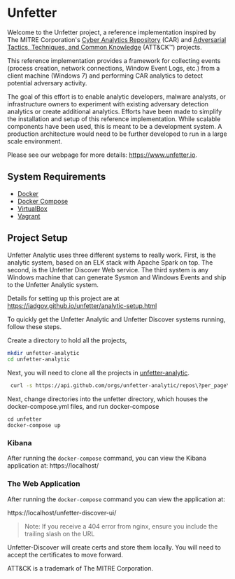 

# Unfetter
Welcome to the Unfetter project, a reference implementation inspired by The MITRE Corporation's <a href="https://car.mitre.org">Cyber Analytics Repository</a> (CAR) and <a href="https://attack.mitre.org">Adversarial Tactics, Techniques, and Common Knowledge</a> (ATT&CK&trade;) projects.

This reference implementation provides a framework for collecting events (process creation, network connections, Window Event Logs, etc.) from a client machine (Windows 7) and performing CAR analytics to detect potential adversary activity.

The goal of this effort is to enable analytic developers, malware analysts, or infrastructure owners to experiment with existing adversary detection analytics or create additional analytics. Efforts have been made to simplify the installation and setup of this reference implementation. While scalable components have been used, this is meant to be a development system. A production architecture would need to be further developed to run in a large scale environment.

Please see our webpage for more details: https://www.unfetter.io.

## System Requirements

* [Docker](https://www.docker.com/)
* [Docker Compose](https://www.docker.com/products/docker-compose)
* [VirtualBox](https://www.virtualbox.org/wiki/VirtualBox)
* [Vagrant](https://www.vagrantup.com)

## Project Setup
Unfetter Analytic uses three different systems to really work.  First, is the analytic system, based on an ELK stack with Apache Spark on top.  The second, is the Unfetter Discover Web service.  The third system is any Windows machine that can generate Sysmon and Windows Events and ship to the Unfetter Analytic system.  

Details for setting up this project are at https://iadgov.github.io/unfetter/analytic-setup.html

To quickly get the Unfetter Analytic and Unfetter Discover systems running, follow these steps.


Create a directory to hold all the projects, 
```bash
mkdir unfetter-analytic
cd unfetter-analytic
```
Next, you will need to clone all the projects in [unfetter-analytic](https://www.github.com/unfetter-analytic).  
```bash
 curl -s https://api.github.com/orgs/unfetter-analytic/repos\?per_page\=200 | perl -ne 'print "$1\n" if (/"clone_url": "([^"]+)/)' | xargs -n 1 git clone
 ```
 Next, change directories into the unfetter directory, which houses the docker-compose.yml files, and run docker-compose
 ```
 cd unfetter
 docker-compose up
```
### Kibana
After running the `docker-compose` command, you can view the Kibana application at:
https://localhost/

### The Web Application

After running the `docker-compose` command you can view the application at:

https://localhost/unfetter-discover-ui/

> Note: If you receive a 404 error from nginx, ensure you include the trailing slash
> on the URL

Unfetter-Discover will create certs and store them locally. You will need to
accept the certificates to move forward.

ATT&CK is a trademark of The MITRE Corporation.
